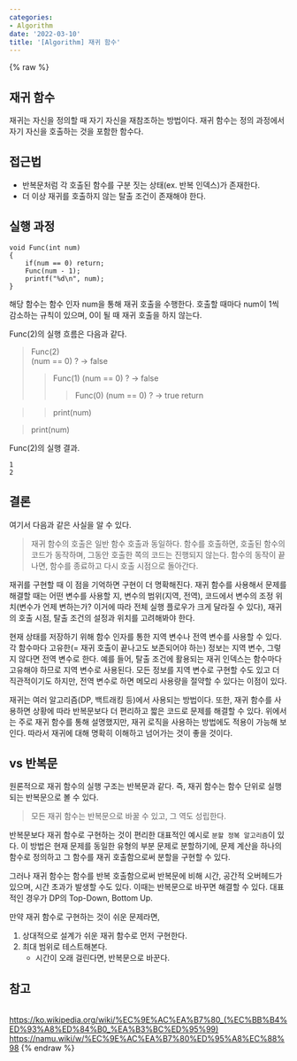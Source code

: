 ```yaml
---
categories:
- Algorithm
date: '2022-03-10'
title: '[Algorithm] 재귀 함수'
---
```


{% raw %}
##  재귀 함수
재귀는 자신을 정의할 때 자기 자신을 재참조하는 방법이다. 재귀 함수는 정의 과정에서 자기 자신을 호출하는 것을 포함한 함수다.

##  접근법
- 반복문처럼 각 호출된 함수를 구분 짓는 상태(ex. 반복 인덱스)가 존재한다.
- 더 이상 재귀를 호출하지 않는 탈출 조건이 존재해야 한다.

##  실행 과정
```
void Func(int num)
{
	if(num == 0) return;
	Func(num - 1);
	printf("%d\n", num);
}
```
해당 함수는 함수 인자 num을 통해 재귀 호출을 수행한다. 호출할 때마다 num이 1씩 감소하는 규칙이 있으며, 0이 될 때 재귀 호출을 하지 않는다.

Func(2)의 실행 흐름은 다음과 같다.

> Func(2)<br>
>	(num == 0) ? -> false
>>	Func(1)
>> (num == 0) ? -> false
>>>	Func(0)
>>> (num == 0) ? -> true
>>>	return

>> print(num)

> print(num)<br>

Func(2)의 실행 결과.
```
1
2
```

## 결론
여기서 다음과 같은 사실을 알 수 있다.
> 재귀 함수의 호출은 일반 함수 호출과 동일하다. 함수를 호출하면, 호출된 함수의 코드가 동작하며, 그동안 호출한 쪽의 코드는 진행되지 않는다. 함수의 동작이 끝나면, 함수를 종료하고 다시 호출 시점으로 돌아간다.<br>

재귀를 구현할 때 이 점을 기억하면 구현이 더 명확해진다. 재귀 함수를 사용해서 문제를 해결할 때는 어떤 변수를 사용할 지, 변수의 범위(지역, 전역), 코드에서 변수의 조정 위치(변수가 언제 변하는가? 이거에 따라 전체 실행 플로우가 크게 달라질 수 있다), 재귀의 호출 시점, 탈출 조건의 설정과 위치를 고려해봐야 한다.

현재 상태를 저장하기 위해 함수 인자를 통한 지역 변수나 전역 변수를 사용할 수 있다. 각 함수마다 고유한(= 재귀 호출이 끝나고도 보존되어야 하는) 정보는 지역 변수, 그렇지 않다면 전역 변수로 한다. 예를 들어, 탈출 조건에 활용되는 재귀 인덱스는 함수마다 고유해야 하므로 지역 변수로 사용된다. 모든 정보를 지역 변수로 구현할 수도 있고 더 직관적이기도 하지만, 전역 변수로 하면 메모리 사용량을 절약할 수 있다는 이점이 있다.

재귀는 여러 알고리즘(DP, 백트래킹 등)에서 사용되는 방법이다. 또한, 재귀 함수를 사용하면 상황에 따라 반복문보다 더 편리하고 짧은 코드로 문제를 해결할 수 있다. 위에서는 주로 재귀 함수를 통해 설명했지만, 재귀 로직을 사용하는 방법에도 적용이 가능해 보인다. 따라서 재귀에 대해 명확히 이해하고 넘어가는 것이 좋을 것이다.

## vs 반복문
원론적으로 재귀 함수의 실행 구조는 반복문과 같다. 즉, 재귀 함수는 함수 단위로 실행되는 반복문으로 볼 수 있다.
> 모든 재귀 함수는 반복문으로 바꿀 수 있고, 그 역도 성립한다.<br>

반복문보다 재귀 함수로 구현하는 것이 편리한 대표적인 예시로 `분할 정복 알고리즘`이 있다. 이 방법은 현재 문제를 동일한 유형의 부분 문제로 분할하기에, 문제 계산을 하나의 함수로 정의하고 그 함수를 재귀 호출함으로써 분할을 구현할 수 있다.

그러나 재귀 함수는 함수를 반복 호출함으로써 반복문에 비해 시간, 공간적 오버헤드가 있으며, 시간 초과가 발생할 수도 있다. 이때는 반복문으로 바꾸면 해결할 수 있다. 대표적인 경우가 DP의 Top-Down, Bottom Up.

만약 재귀 함수로 구현하는 것이 쉬운 문제라면,
1. 상대적으로 설계가 쉬운 재귀 함수로 먼저 구현한다.
2. 최대 범위로 테스트해본다.
	- 시간이 오래 걸린다면, 반복문으로 바꾼다.

## 참고
<br>https://ko.wikipedia.org/wiki/%EC%9E%AC%EA%B7%80_(%EC%BB%B4%ED%93%A8%ED%84%B0_%EA%B3%BC%ED%95%99)
<br>https://namu.wiki/w/%EC%9E%AC%EA%B7%80%ED%95%A8%EC%88%98
{% endraw %}